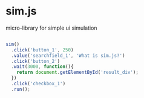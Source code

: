 # sim.js
micro-library for simple ui simulation

```javascript

sim()
  .click('button_1', 250)
  .value('searchfield_1', 'What is sim.js?')
  .click('button_2')
  .wait(3000, function(){
    return document.getElementById('result_div');
  })
  .click('checkbox_1')
  .run();
```
